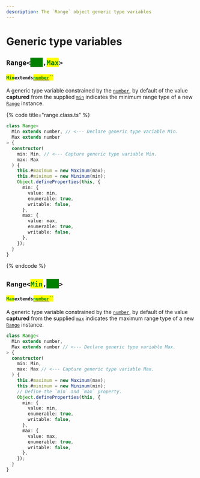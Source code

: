 ```yaml
---
description: The `Range` object generic type variables
---
```


# Generic type variables

## `Range<`<mark style="color:green;background-color:green;">`Min`</mark>`,`<mark style="color:green;">`Max`</mark>`>`

#### <mark style="color:green;">`Min`</mark>`extends`[<mark style="color:green;">`number`</mark>](https://www.typescriptlang.org/docs/handbook/basic-types.html#number)<mark style="color:green;">``</mark>

​A generic type variable constrained by the [`number`](https://www.typescriptlang.org/docs/handbook/basic-types.html#number), by default of the value **captured** from the supplied [`min`](constructor.md#min-min) indicates the minimum range type of a new [`Range`](broken-reference) instance.

{% code title="range.class.ts" %}
```typescript
class Range<
  Min extends number, // <--- Declare generic type variable Min.
  Max extends number
> {
  constructor(
    min: Min, // <--- Capture generic type variable Min.
    max: Max
  ) {
    this.#maximum = new Maximum(max);
    this.#minimum = new Minimum(min);
    Object.defineProperties(this, {
      min: {
        value: min,
        enumerable: true,
        writable: false,
      },
      max: {
        value: max,
        enumerable: true,
        writable: false,
      },
    });
  }
}
```
{% endcode %}

## `Range<`<mark style="color:green;">`Min`</mark>`,`<mark style="color:green;background-color:green;">`Max`</mark>`>`

#### <mark style="color:green;">`Max`</mark>`extends`[<mark style="color:green;">`number`</mark>](https://www.typescriptlang.org/docs/handbook/basic-types.html#number)<mark style="color:green;">``</mark>

A generic type variable constrained by the [`number`](https://www.typescriptlang.org/docs/handbook/basic-types.html#number), by default of the value **captured** from the supplied [`max`](constructor.md#max-max) indicates the maximum range type of a new [`Range`](broken-reference) instance.

```typescript
class Range<
  Min extends number,
  Max extends number // <--- Declare generic type variable Max.
> {
  constructor(
    min: Min,
    max: Max // <--- Capture generic type variable Max.
  ) {
    this.#maximum = new Maximum(max);
    this.#minimum = new Minimum(min);
    // Define the `min` and `max` property.
    Object.defineProperties(this, {
      min: {
        value: min,
        enumerable: true,
        writable: false,
      },
      max: {
        value: max,
        enumerable: true,
        writable: false,
      },
    });
  }
}
```
